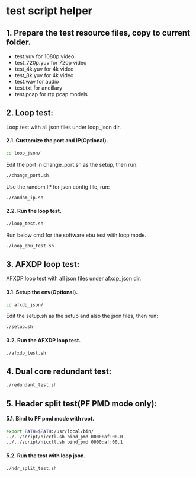 # test script helper

## 1. Prepare the test resource files, copy to current folder.
* test.yuv for 1080p video
* test_720p.yuv for 720p video
* test_4k.yuv for 4k video
* test_8k.yuv for 4k video
* test.wav for audio
* test.txt for ancillary
* test.pcap for rtp pcap models

## 2. Loop test:
Loop test with all json files under loop_json dir.

#### 2.1. Customize the port and IP(Optional).
```bash
cd loop_json/
```
Edit the port in change_port.sh as the setup, then run:
```bash
./change_port.sh
```
Use the random IP for json config file, run:
```bash
./random_ip.sh
```

#### 2.2. Run the loop test.
```bash
./loop_test.sh
```
Run below cmd for the software ebu test with loop mode.
```bash
./loop_ebu_test.sh
```

## 3. AFXDP loop test:
AFXDP loop test with all json files under afxdp_json dir.

#### 3.1. Setup the env(Optional).
```bash
cd afxdp_json/
```
Edit the setup.sh as the setup and also the json files, then run:
```bash
./setup.sh
```

#### 3.2. Run the AFXDP loop test.
```bash
./afxdp_test.sh
```

## 4. Dual core redundant test:
```bash
./redundant_test.sh
```

## 5. Header split test(PF PMD mode only):
#### 5.1. Bind to PF pmd mode with root.
```bash
export PATH=$PATH:/usr/local/bin/
../../script/nicctl.sh bind_pmd 0000:af:00.0
../../script/nicctl.sh bind_pmd 0000:af:00.1
```
#### 5.2. Run the test with loop json.
```bash
./hdr_split_test.sh
```